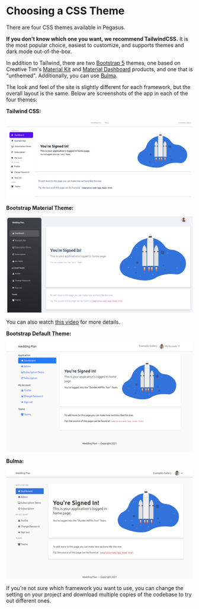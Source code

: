 Choosing a CSS Theme
====================

There are four CSS themes available in Pegasus.

**If you don't know which one you want, we recommend TailwindCSS.**
It is the most popular choice, easiest to customize, and supports themes and dark mode out-of-the-box.

In addition to Tailwind, there are two [Bootstrap 5](https://getbootstrap.com/) themes, one based on Creative Tim's [Material Kit](https://www.creative-tim.com/product/material-kit)
and [Material Dashboard](https://www.creative-tim.com/product/material-dashboard) products, and one that is "unthemed".
Additionally, you can use [Bulma](https://bulma.io/).

The look and feel of the site is slightly different for each framework, but the overall layout is the same.
Below are screenshots of the app in each of the four themes:

**Tailwind CSS:**

![Tailwind Home](/images/css/tailwind-home.png)

**Bootstrap Material Theme:**

![Material Home](/images/css/material-home.png)

You can also watch [this video](https://www.youtube.com/watch?v=WwcowKrwCl0) for more details.

**Bootstrap Default Theme:**

![Bootstrap Home](/images/css/bootstrap-home.png)

**Bulma:**

![Bulma Home](/images/css/bulma-home.png)

If you're not sure which framework you want to use, you can change the setting on your project and download multiple
copies of the codebase to try out different ones.
